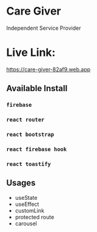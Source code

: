 # Care Giver

Independent Service Provider

# Live Link:

https://care-giver-82af9.web.app

## Available Install

### `firebase`
### `react router`
### `react bootstrap`
### `react firebase hook`
### `react toastify`

## Usages

* useState
* useEffect
* customLink
* protected route
* carousel

